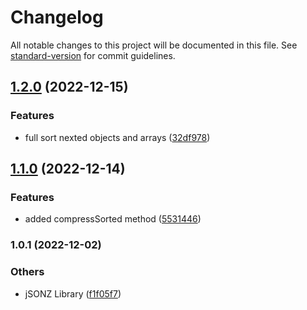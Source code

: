 # Changelog

All notable changes to this project will be documented in this file. See [standard-version](https://github.com/conventional-changelog/standard-version) for commit guidelines.

## [1.2.0](https://bitbucket.org/ttessarolo/jsonz/branches/compare/v1.1.0%0Dv1.2.0) (2022-12-15)


### Features

* full sort nexted objects and arrays ([32df978](https://github.com/ttessarolo/jsonz/commits/32df978788521feaa25ba64c6074f2021814df95))

## [1.1.0](https://bitbucket.org/ttessarolo/jsonz/branches/compare/v1.0.1%0Dv1.1.0) (2022-12-14)


### Features

* added compressSorted method ([5531446](https://github.com/ttessarolo/jsonz/commits/5531446617470b5e157020bf57b03bc6bce60e26))

### 1.0.1 (2022-12-02)


### Others

* jSONZ Library ([f1f05f7](https://github.com/ttessarolo/jsonz/commits/f1f05f70ad5d9c60f5a4388980a3f4a7c2fdd56e))
